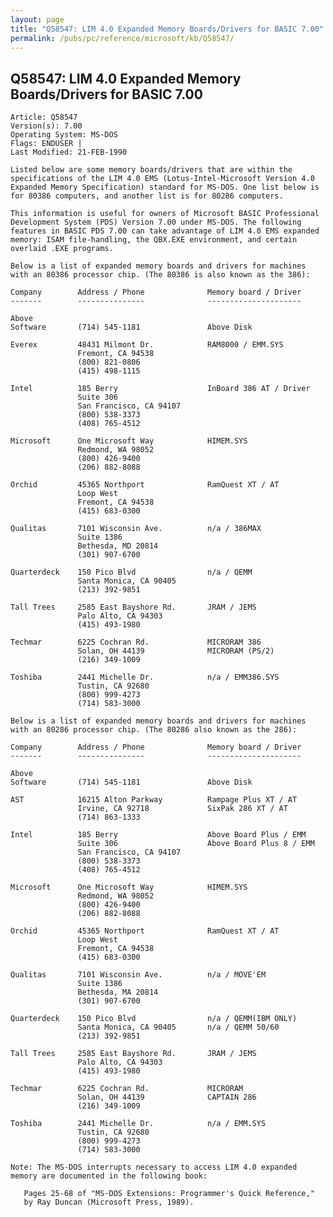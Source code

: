 ```yaml
---
layout: page
title: "Q58547: LIM 4.0 Expanded Memory Boards/Drivers for BASIC 7.00"
permalink: /pubs/pc/reference/microsoft/kb/Q58547/
---
```


## Q58547: LIM 4.0 Expanded Memory Boards/Drivers for BASIC 7.00

	Article: Q58547
	Version(s): 7.00
	Operating System: MS-DOS
	Flags: ENDUSER |
	Last Modified: 21-FEB-1990
	
	Listed below are some memory boards/drivers that are within the
	specifications of the LIM 4.0 EMS (Lotus-Intel-Microsoft Version 4.0
	Expanded Memory Specification) standard for MS-DOS. One list below is
	for 80386 computers, and another list is for 80286 computers.
	
	This information is useful for owners of Microsoft BASIC Professional
	Development System (PDS) Version 7.00 under MS-DOS. The following
	features in BASIC PDS 7.00 can take advantage of LIM 4.0 EMS expanded
	memory: ISAM file-handling, the QBX.EXE environment, and certain
	overlaid .EXE programs.
	
	Below is a list of expanded memory boards and drivers for machines
	with an 80386 processor chip. (The 80386 is also known as the 386):
	
	Company        Address / Phone              Memory board / Driver
	-------        ---------------              ---------------------
	
	Above
	Software       (714) 545-1181               Above Disk
	
	Everex         48431 Milmont Dr.            RAM8000 / EMM.SYS
	               Fremont, CA 94538
	               (800) 821-0806
	               (415) 498-1115
	
	Intel          185 Berry                    InBoard 386 AT / Driver
	               Suite 306
	               San Francisco, CA 94107
	               (800) 538-3373
	               (408) 765-4512
	
	Microsoft      One Microsoft Way            HIMEM.SYS
	               Redmond, WA 98052
	               (800) 426-9400
	               (206) 882-8088
	
	Orchid         45365 Northport              RamQuest XT / AT
	               Loop West
	               Fremont, CA 94538
	               (415) 683-0300
	
	Qualitas       7101 Wisconsin Ave.          n/a / 386MAX
	               Suite 1386
	               Bethesda, MD 20814
	               (301) 907-6700
	
	Quarterdeck    150 Pico Blvd                n/a / QEMM
	               Santa Monica, CA 90405
	               (213) 392-9851
	
	Tall Trees     2585 East Bayshore Rd.       JRAM / JEMS
	               Palo Alto, CA 94303
	               (415) 493-1980
	
	Techmar        6225 Cochran Rd.             MICRORAM 386
	               Solan, OH 44139              MICRORAM (PS/2)
	               (216) 349-1009
	
	Toshiba        2441 Michelle Dr.            n/a / EMM386.SYS
	               Tustin, CA 92680
	               (800) 999-4273
	               (714) 583-3000
	
	Below is a list of expanded memory boards and drivers for machines
	with an 80286 processor chip. (The 80286 also known as the 286):
	
	Company        Address / Phone              Memory board / Driver
	-------        ---------------              ---------------------
	
	Above
	Software       (714) 545-1181               Above Disk
	
	AST            16215 Alton Parkway          Rampage Plus XT / AT
	               Irvine, CA 92718             SixPak 286 XT / AT
	               (714) 863-1333
	
	Intel          185 Berry                    Above Board Plus / EMM
	               Suite 306                    Above Board Plus 8 / EMM
	               San Francisco, CA 94107
	               (800) 538-3373
	               (408) 765-4512
	
	Microsoft      One Microsoft Way            HIMEM.SYS
	               Redmond, WA 98052
	               (800) 426-9400
	               (206) 882-8088
	
	Orchid         45365 Northport              RamQuest XT / AT
	               Loop West
	               Fremont, CA 94538
	               (415) 683-0300
	
	Qualitas       7101 Wisconsin Ave.          n/a / MOVE'EM
	               Suite 1386
	               Bethesda, MA 20814
	               (301) 907-6700
	
	Quarterdeck    150 Pico Blvd                n/a / QEMM(IBM ONLY)
	               Santa Monica, CA 90405       n/a / QEMM 50/60
	               (213) 392-9851
	
	Tall Trees     2585 East Bayshore Rd.       JRAM / JEMS
	               Palo Alto, CA 94303
	               (415) 493-1980
	
	Techmar        6225 Cochran Rd.             MICRORAM
	               Solan, OH 44139              CAPTAIN 286
	               (216) 349-1009
	
	Toshiba        2441 Michelle Dr.            n/a / EMM.SYS
	               Tustin, CA 92680
	               (800) 999-4273
	               (714) 583-3000
	
	Note: The MS-DOS interrupts necessary to access LIM 4.0 expanded
	memory are documented in the following book:
	
	   Pages 25-68 of "MS-DOS Extensions: Programmer's Quick Reference,"
	   by Ray Duncan (Microsoft Press, 1989).
